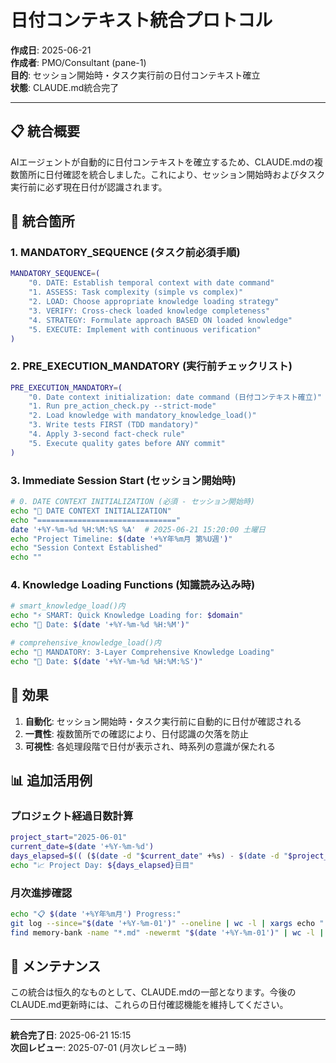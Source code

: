 # 日付コンテキスト統合プロトコル

**作成日**: 2025-06-21  
**作成者**: PMO/Consultant (pane-1)  
**目的**: セッション開始時・タスク実行前の日付コンテキスト確立  
**状態**: CLAUDE.md統合完了

---

## 📋 統合概要

AIエージェントが自動的に日付コンテキストを確立するため、CLAUDE.mdの複数箇所に日付確認を統合しました。これにより、セッション開始時およびタスク実行前に必ず現在日付が認識されます。

## 🔧 統合箇所

### 1. MANDATORY_SEQUENCE (タスク前必須手順)
```bash
MANDATORY_SEQUENCE=(
    "0. DATE: Establish temporal context with date command"
    "1. ASSESS: Task complexity (simple vs complex)"
    "2. LOAD: Choose appropriate knowledge loading strategy"
    "3. VERIFY: Cross-check loaded knowledge completeness"
    "4. STRATEGY: Formulate approach BASED ON loaded knowledge"
    "5. EXECUTE: Implement with continuous verification"
)
```

### 2. PRE_EXECUTION_MANDATORY (実行前チェックリスト)
```bash
PRE_EXECUTION_MANDATORY=(
    "0. Date context initialization: date command (日付コンテキスト確立)"
    "1. Run pre_action_check.py --strict-mode"
    "2. Load knowledge with mandatory_knowledge_load()"
    "3. Write tests FIRST (TDD mandatory)"
    "4. Apply 3-second fact-check rule"
    "5. Execute quality gates before ANY commit"
)
```

### 3. Immediate Session Start (セッション開始時)
```bash
# 0. DATE CONTEXT INITIALIZATION (必須 - セッション開始時)
echo "📅 DATE CONTEXT INITIALIZATION"
echo "==============================="
date '+%Y-%m-%d %H:%M:%S %A'  # 2025-06-21 15:20:00 土曜日
echo "Project Timeline: $(date '+%Y年%m月 第%U週')"
echo "Session Context Established"
echo ""
```

### 4. Knowledge Loading Functions (知識読み込み時)
```bash
# smart_knowledge_load()内
echo "⚡ SMART: Quick Knowledge Loading for: $domain"
echo "📅 Date: $(date '+%Y-%m-%d %H:%M')"

# comprehensive_knowledge_load()内
echo "🚨 MANDATORY: 3-Layer Comprehensive Knowledge Loading"
echo "📅 Date: $(date '+%Y-%m-%d %H:%M:%S')"
```

## 🎯 効果

1. **自動化**: セッション開始時・タスク実行前に自動的に日付が確認される
2. **一貫性**: 複数箇所での確認により、日付認識の欠落を防止
3. **可視性**: 各処理段階で日付が表示され、時系列の意識が保たれる

## 📊 追加活用例

### プロジェクト経過日数計算
```bash
project_start="2025-06-01"
current_date=$(date '+%Y-%m-%d')
days_elapsed=$(( ($(date -d "$current_date" +%s) - $(date -d "$project_start" +%s)) / 86400 ))
echo "📈 Project Day: ${days_elapsed}日目"
```

### 月次進捗確認
```bash
echo "📋 $(date '+%Y年%m月') Progress:"
git log --since="$(date '+%Y-%m-01')" --oneline | wc -l | xargs echo "  - Commits:"
find memory-bank -name "*.md" -newermt "$(date '+%Y-%m-01')" | wc -l | xargs echo "  - New Documents:"
```

## 🔄 メンテナンス

この統合は恒久的なものとして、CLAUDE.mdの一部となります。今後のCLAUDE.md更新時には、これらの日付確認機能を維持してください。

---

**統合完了日**: 2025-06-21 15:15  
**次回レビュー**: 2025-07-01 (月次レビュー時)